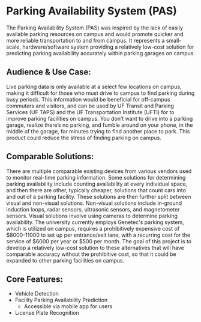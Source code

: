 # Parking Availability System (PAS)
The Parking Availability System (PAS) was inspired by the lack of easily available parking resources on campus and would promote quicker and more reliable transportation to and from campus. It represents a small-scale, hardware/software system providing a relatively low-cost solution for predicting parking availability accurately within parking garages on campus. 

## Audience & Use Case: 
Live parking data is only available at a select few locations on campus, making it difficult for those who must drive to campus to find parking during busy periods. This information would be beneficial for off-campus commuters and visitors, and can be used by UF Transit and Parking Services (UF TAPS) and the UF Transportation Institute (UFTI) for to improve parking facilities on campus. You don’t want to drive into a parking garage, realize there’s no parking, and fumble around on your phone, in the middle of the garage, for minutes trying to find another place to park. This product could reduce the stress of finding parking on campus.

## Comparable Solutions:
There are multiple comparable existing devices from various vendors used to monitor real-time parking information. Some solutions for determining parking availability include counting availability at every individual space, and then there are other, typically cheaper, solutions that count cars into and out of a parking facility. These solutions are then further split between visual and non-visual solutions. Non-visual solutions include in-ground induction loops, radar sensors, ultrasonic sensors, and magnetometer sensors.  Visual solutions involve using cameras to determine parking availability. The university currently employs Genetec's parking system, which is utilized on campus, requires a prohibitively expensive cost of $8000-11000 to set up per entrance/exit lane, with a recurring cost for the service of $6000 per year or $500 per month. The goal of this project is to develop a relatively low-cost solution to these alternatives that will have comparable accuracy without the prohibitive cost, so that it could be expanded to other parking facilities on campus.

## Core Features:
- Vehicle Detection
- Facility Parking Availability Prediction
  - Accessible via mobile app for users
- License Plate Recognition
